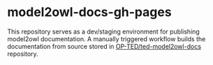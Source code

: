 # model2owl-docs-gh-pages

This repository serves as a dev/staging environment for publishing model2owl documentation. A manually triggered workflow builds the documentation from source stored in [OP-TED/ted-model2owl-docs](https://github.com/OP-TED/ted-model2owl-docs) repository.